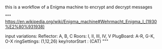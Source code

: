 this is a workflow of a Enigma machine to encrypt and decrypt messages

"""
https://en.wikipedia.org/wiki/Enigma_machine#Wehrmacht_Enigma_I_(1930%E2%80%931938)

input variations:
    Reflector: A, B, C
    Roors: I, II, III, IV, V
    PlugBoard: A-R, G-K, O-X
    ringSettings: (1,12,26)
    key/rotorStart : (CAT)
"""